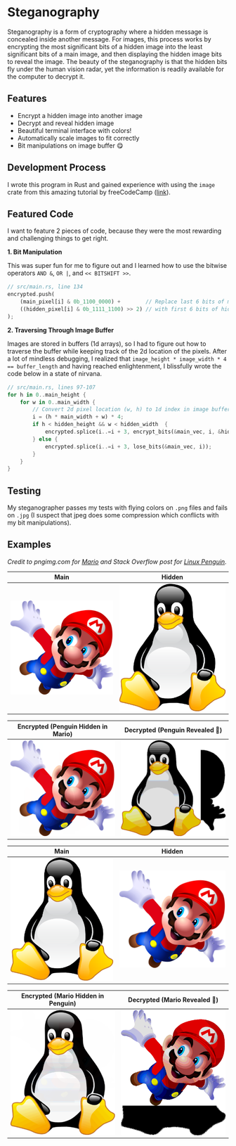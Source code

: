# Steganography

Steganography is a form of cryptography where a hidden message is concealed inside another message. For images, this process works by encrypting the most significant bits of a hidden image into the least significant bits of a main image, and then displaying the hidden image bits to reveal the image. The beauty of the steganography is that the hidden bits fly under the human vision radar, yet the information is readily available for the computer to decrypt it.

## Features
* Encrypt a hidden image into another image
* Decrypt and reveal hidden image
* Beautiful terminal interface with colors!
* Automatically scale images to fit correctly
* Bit manipulations on image buffer 😋

## Development Process

I wrote this program in Rust and gained experience with using the `image` crate from this amazing tutorial by freeCodeCamp ([link](https://www.freecodecamp.org/news/rust-in-replit/)).

## Featured Code

I want to feature 2 pieces of code, because they were the most rewarding and challenging things to get right.

**1. Bit Manipulation**

This was super fun for me to figure out and I learned how to use the bitwise operators `AND &`, `OR |`, and `<< BITSHIFT >>`.

```rs
// src/main.rs, line 134
encrypted.push(
    (main_pixel[i] & 0b_1100_0000) +        // Replace last 6 bits of main pixel
    ((hidden_pixel[i] & 0b_1111_1100) >> 2) // with first 6 bits of hidden pixel
);
```

**2. Traversing Through Image Buffer**

Images are stored in buffers (1d arrays), so I had to figure out how to traverse the buffer while keeping track of the 2d location of the pixels. After a lot of mindless debugging, I realized that `image_height * image_width * 4 == buffer_length` and having reached enlightenment, I blissfully wrote the code below in a state of nirvana.

```rs
// src/main.rs, lines 97-107
for h in 0..main_height {
    for w in 0..main_width {
        // Convert 2d pixel location (w, h) to 1d index in image buffer
        i = (h * main_width + w) * 4;
        if h < hidden_height && w < hidden_width  {
            encrypted.splice(i..=i + 3, encrypt_bits(&main_vec, i, &hidden_vec, (h * hidden_width + w) * 4));
        } else {
            encrypted.splice(i..=i + 3, lose_bits(&main_vec, i));
        }
    }
}
```

## Testing

My steganographer passes my tests with flying colors on `.png` files and fails on `.jpg` (I suspect that jpeg does some compression which conflicts with my bit manipulations).


## Examples

*Credit to pngimg.com for [Mario](https://pngimg.com/image/30596) and Stack Overflow post for [Linux Penguin](https://stackoverflow.com/questions/24450999/add-border-around-png-image-using-imagick-php).*

Main | Hidden
---- | ----
<img src = "https://raw.githubusercontent.com/rohanphanse/steganography/main/images/mario.png" alt = "mario - main image" width = "500px" /> | <img src = "https://raw.githubusercontent.com/rohanphanse/steganography/main/images/penguin.png" alt = "penguin - hidden image" width = "500px" />

Encrypted (Penguin Hidden in Mario) | Decrypted (Penguin Revealed 🥳)
----  | ----
<img src = "https://raw.githubusercontent.com/rohanphanse/steganography/main/images/mar-peng-enc.png" alt = "mario penguin - encrypted image" width = "500px" /> | <img src = "https://raw.githubusercontent.com/rohanphanse/steganography/main/images/mar-peng-dec.png" alt = "mario penguin - decrypted image" width = "500px" />

Main | Hidden
---- | ----
<img src = "https://raw.githubusercontent.com/rohanphanse/steganography/main/images/penguin.png" alt = "penguin - main image" width = "500px" /> | <img src = "https://raw.githubusercontent.com/rohanphanse/steganography/main/images/mario.png" alt = "mario - hidden image" width = "500px" />

Encrypted (Mario Hidden in Penguin) | Decrypted (Mario Revealed 🎉)
----  | ----
<img src = "https://raw.githubusercontent.com/rohanphanse/steganography/main/images/peng-mar-enc.png" alt = "penguin mario - encrypted image" width = "500px" /> | <img src = "https://raw.githubusercontent.com/rohanphanse/steganography/main/images/peng-mar-dec.png" alt = "penguin mario - decrypted image" width = "500px" />